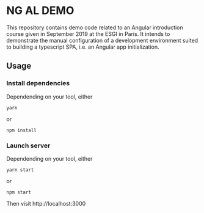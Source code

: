 # NG AL DEMO

This repository contains demo code related to an Angular introduction course given in September 2019 at the ESGI in Paris. It intends to demonstrate the manual configuration of a development environment suited to building a typescript SPA, i.e. an Angular app initialization.

## Usage

### Install dependencies

Dependending on your tool, either

```
yarn
```
or
```
npm install
```

### Launch server

Dependending on your tool, either

```
yarn start
```
or
```
npm start
```

Then visit http://localhost:3000
